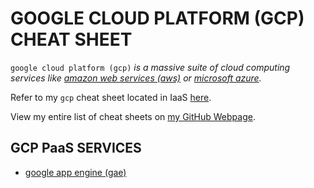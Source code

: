 # GOOGLE CLOUD PLATFORM (GCP) CHEAT SHEET

`google cloud platform (gcp)` _is a massive suite of cloud computing services like
[amazon web services (aws)](https://github.com/JeffDeCola/my-cheat-sheets/tree/master/software/service-architectures/infrastructure-as-a-service/compute/amazon-web-services-cheat-sheet)
or
[microsoft azure](https://github.com/JeffDeCola/my-cheat-sheets/tree/master/software/service-architectures/infrastructure-as-a-service/compute/microsoft-azure-cheat-sheet)._

Refer to my `gcp` cheat sheet located in IaaS
[here](https://github.com/JeffDeCola/my-cheat-sheets/tree/master/software/service-architectures/infrastructure-as-a-service/compute/google-cloud-platform-cheat-sheet).

View my entire list of cheat sheets on
[my GitHub Webpage](https://jeffdecola.github.io/my-cheat-sheets/).

## GCP PaaS SERVICES

* [google app engine (gae)](https://github.com/JeffDeCola/my-cheat-sheets/tree/master/software/platform-as-a-service/cloud-services-app/google-cloud-platform-cheat-sheet/google-app-engine.md)
